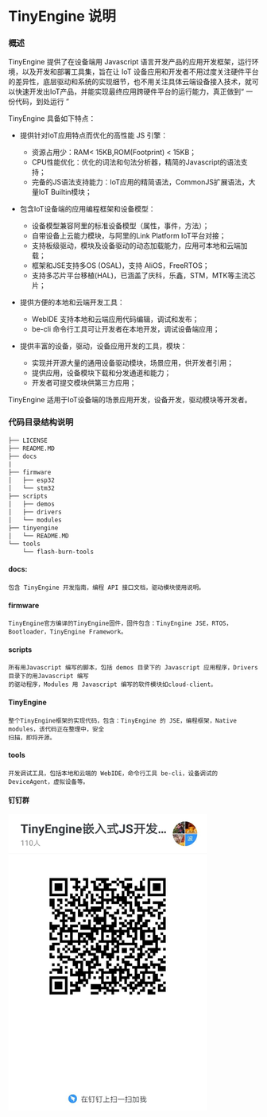 # TinyEngine 说明

### 概述

TinyEngine 提供了在设备端用 Javascript 语言开发产品的应用开发框架，运行环境，以及开发和部署工具集，旨在让 IoT 设备应用和开发者不用过度关注硬件平台的差异性，底层驱动和系统的实现细节，也不用关注具体云端设备接入技术，就可以快速开发出IoT产品，并能实现最终应用跨硬件平台的运行能力，真正做到“ 一份代码，到处运行 ”

TinyEngine 具备如下特点：

* 提供针对IoT应用特点而优化的高性能 JS 引擎：
	* 资源占用少：RAM< 15KB,ROM(Footprint) < 15KB；
	* CPU性能优化：优化的词法和句法分析器，精简的Javascript的语法支持；
	* 完备的JS语法支持能力：IoT应用的精简语法，CommonJS扩展语法，大量IoT Builtin模块；
* 包含IoT设备端的应用编程框架和设备模型：
	* 设备模型兼容阿里的标准设备模型（属性，事件，方法）；
	* 自带设备上云能力模块，与阿里的Link Platform IoT平台对接；
	* 支持板级驱动，模块及设备驱动的动态加载能力，应用可本地和云端加载；
	* 框架和JSE支持多OS (OSAL)，支持 AliOS，FreeRTOS；  
	* 支持多芯片平台移植(HAL)，已涵盖了庆科，乐鑫，STM，MTK等主流芯片；
* 提供方便的本地和云端开发工具：
	* WebIDE 支持本地和云端应用代码编辑，调试和发布；
	* be-cli 命令行工具可让开发者在本地开发，调试设备端应用；

* 提供丰富的设备，驱动，设备应用开发的工具，模块：
	* 实现并开源大量的通用设备驱动模块，场景应用，供开发者引用；
	* 提供应用，设备模块下载和分发通道和能力；
	* 开发者可提交模块供第三方应用；

TinyEngine 适用于IoT设备端的场景应用开发，设备开发，驱动模块等开发者。

### 代码目录结构说明

```
├── LICENSE
├── README.MD
├── docs
|
├── firmware
│   ├── esp32
│   └── stm32
├── scripts
│   ├── demos
│   ├── drivers
│   └── modules
├── tinyengine
│   └── README.MD
└── tools
    └── flash-burn-tools
```

#### docs:
	包含 TinyEngine 开发指南，编程 API 接口文档，驱动模块使用说明。
#### firmware
	TinyEngine官方编译的TinyEngine固件，固件包含：TinyEngine JSE，RTOS，Bootloader，TinyEngine Framework。
#### scripts
	所有用Javascript 编写的脚本，包括 demos 目录下的 Javascript 应用程序，Drivers 目录下的用Javascript 编写  
	的驱动程序，Modules 用 Javascript 编写的软件模块如cloud-client。 
#### TinyEngine
	整个TinyEngine框架的实现代码，包含：TinyEngine 的 JSE，编程框架，Native modules，该代码正在整理中，安全  
	扫描，即将开源。
#### tools
	开发调试工具，包括本地和云端的 WebIDE，命令行工具 be-cli，设备调试的 DeviceAgent，虚拟设备等。	



#### 钉钉群

<img src="./docs/graph/dingding.jpg" width="400" hegiht="300" align=center />


